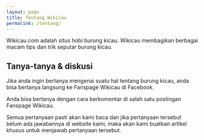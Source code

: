 ```yaml
---
layout: page
title: Tentang Wikicau
permalink: /tentang/
---
```


Wikicau.com adalah situs hobi burung kicau. Wikicau membagikan berbagai macam tips dan trik seputar burung kicau.

## Tanya-tanya & diskusi

Jika anda ingin bertanya mengenai suatu hal tentang burung kicau, anda bisa bertanya langsung ke Fanspage Wikicau di Facebook.

Anda bisa bertanya dengan cara berkomentar di salah satu postingan Fanspage Wikicau.

Semua pertanyaan pasti akan kami baca dan jika pertanyaan tersebut belum ada jawabannya di website kami, maka akan kami buatkan artikel khusus untuk menjawab pertanyaan tersebut.